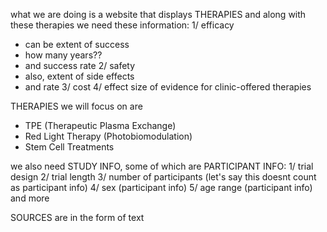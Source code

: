 what we are doing is a website that displays THERAPIES
and along with these therapies we need these information:
1/ efficacy
- can be extent of success
- how many years??
- and success rate
2/ safety
- also, extent of side effects
- and rate
3/ cost
4/ effect size of evidence for clinic-offered therapies


THERAPIES we will focus on are
- TPE (Therapeutic Plasma Exchange)
- Red Light Therapy (Photobiomodulation)
- Stem Cell Treatments

we also need STUDY INFO, some of which are PARTICIPANT INFO:
1/ trial design
2/ trial length
3/ number of participants (let's say this doesnt count as participant info)
4/ sex (participant info)
5/ age range (participant info)
and more

SOURCES are in the form of text
